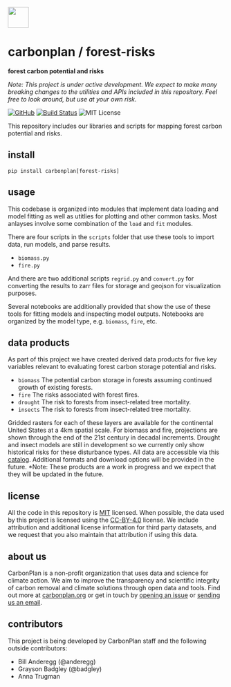 <img
  src='https://carbonplan-assets.s3.amazonaws.com/monogram/dark-small.png'
  height='48'
/>

# carbonplan / forest-risks

**forest carbon potential and risks**

_Note: This project is under active development. We expect to make many breaking changes to the utilities and APIs included in this repository. Feel free to look around, but use at your own risk._

[![GitHub][github-badge]][github]
[![Build Status]][actions]
![MIT License][]

[github]: https://github.com/carbonplan/forest-risks
[github-badge]: https://badgen.net/badge/-/github?icon=github&label
[build status]: https://github.com/carbonplan/forest-risks/actions/workflows/main.yaml/badge.svg
[actions]: https://github.com/carbonplan/forest-risks/actions/workflows/main.yaml
[mit license]: https://badgen.net/badge/license/MIT/blue


This repository includes our libraries and scripts for mapping forest carbon potential and risks.

## install

```shell
pip install carbonplan[forest-risks]
```

## usage

This codebase is organized into modules that implement data loading and model fitting as well as utitlies for plotting and other common tasks. Most anlayses involve some combination of the `load` and `fit` modules.

There are four scripts in the `scripts` folder that use these tools to import data, run models, and parse results.

- `biomass.py`
- `fire.py`

And there are two additional scripts `regrid.py` and `convert.py` for converting the results to zarr files for storage and geojson for visualization purposes.

Several notebooks are additionally provided that show the use of these tools for fitting models and inspecting model outputs. Notebooks are organized by the model type, e.g. `biomass`, `fire`, etc.

## data products

As part of this project we have created derived data products for five key variables relevant to evaluating forest carbon storage potential and risks.
- `biomass` The potential carbon storage in forests assuming continued growth of existing forests.
- `fire` The risks associated with forest fires.
- `drought` The risk to forests from insect-related tree mortality.
- `insects` The risk to forests from insect-related tree mortality.

Gridded rasters for each of these layers are available for the continental United States at a 4km spatial scale. For biomass and fire, projections are shown through the end of the 21st century in decadal increments. Drought and insect models are still in development so we currently only show historical risks for these disturbance types.  All data are accessible via this [catalog](https://github.com/carbonplan/forest-risks/blob/master/carbonplan_forest_risks/data/catalog.yaml). Additional formats and download options will be provided in the future. *Note: These products are a work in progress and we expect that they will be updated in the future.

## license

All the code in this repository is [MIT](https://choosealicense.com/licenses/mit/) licensed. When possible, the data used by this project is licensed using the [CC-BY-4.0](https://choosealicense.com/licenses/cc-by-4.0/) license. We include attribution and additional license information for third party datasets, and we request that you also maintain that attribution if using this data.

## about us

CarbonPlan is a non-profit organization that uses data and science for climate action. We aim to improve the transparency and scientific integrity of carbon removal and climate solutions through open data and tools. Find out more at [carbonplan.org](https://carbonplan.org/) or get in touch by [opening an issue](https://github.com/carbonplan/forest-risks/issues/new) or [sending us an email](mailto:hello@carbonplan.org).

## contributors

This project is being developed by CarbonPlan staff and the following outside contributors:

- Bill Anderegg (@anderegg)
- Grayson Badgley (@badgley)
- Anna Trugman
